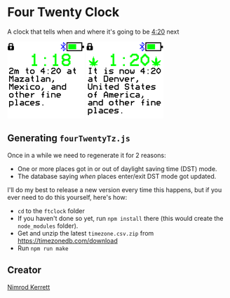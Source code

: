 # Four Twenty Clock

A clock that tells when and where it's going to be [4:20](https://en.wikipedia.org/wiki/420_%28cannabis_culture%29) next

![screensot](screenshot.png) ![screenshot at 4:20](screenshot1.png)

## Generating `fourTwentyTz.js`

Once in a while we need to regenerate it for 2 reasons:

* One or more places got in or out of daylight saving time (DST) mode.
* The database saying _when_ places enter/exit DST mode got updated.

I'll do my best to release a new version every time this happens,
but if you ever need to do this yourself, here's how:

* `cd` to the `ftclock` folder
* If you haven't done so yet, run `npm install` there (this would create the `node_modules` folder).
* Get and unzip the latest `timezone.csv.zip` from https://timezonedb.com/download
* Run `npm run make`

## Creator

[Nimrod Kerrett](zzzen.com)
